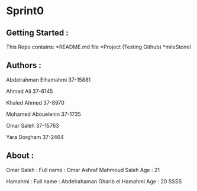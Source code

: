  #  Sprint0

## Getting Started :

This Repo contains:
*README.md file
*Project (Testing Github)
*mileStoneI


## Authors :

Abdelrahman Elhamahmi 37-15881

Ahmed Ali 			  37-6145

Khaled Ahmed	 	  37-8970

Mohamed Abouelenin 	  37-1735

Omar Saleh		 	  37-15763

Yara Dorgham		  37-2464

## About :

Omar Saleh :
Full name : Omar Ashraf Mahmoud Saleh
Age : 21

Hamahmi :
Full name : Abdelrahaman Gharib el Hamahmi 
Age : 20
SSSS


